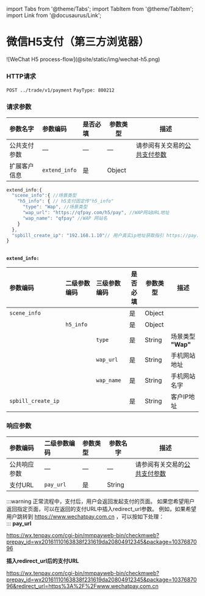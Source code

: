 import Tabs from '@theme/Tabs';
import TabItem from '@theme/TabItem';
import Link from '@docusaurus/Link';

# 微信H5支付（第三方浏览器）

<Link href="/img/wechat-h5.png" target="_blank">![WeChat H5 process-flow](@site/static/img/wechat-h5.png)</Link>

### HTTP请求

`POST ../trade/v1/payment` `PayType: 800212`

### 请求参数

|参数名字 | 参数编码  | 是否必填| 参数类型 | 描述 |
|:----    |:---|:----- |-----   |-----   |
|公共支付参数 |—  |— |—  | 请参阅有关交易的[公共支付参数](../../preparation/paycode#支付API端点) |
|扩展客户信息|`extend_info`|是|Object||

```js
extend_info:{
  "scene_info":{ //场景类型
    "h5_info": { // h5支付固定传"h5_info"
      "type": "Wap", //场景类型
      "wap_url": "https://qfpay.com/h5/pay", //WAP网站URL地址
      "wap_name": "qfpay" //WAP 网站名
    }              
  },
  "spbill_create_ip": "192.168.1.10"// 用户真实ip地址获取指引 https://pay.weixin.qq.com/wiki/doc/api/H5.php?chapter=15_5
}
```

<br/> **`extend_info:`**  <br/>

|参数编码|  二级参数编码 | 三级参数编码 | 是否必填| 参数类型 | 描述 |
|:----    |:---|:----- |-----   |-----  |-----   |
|`scene_info`|||是|Object||
||`h5_info`||是|Object||
|||`type`|是|String|场景类型 **"Wap"**|
|||`wap_url`|是|String|手机网站地址|
|||`wap_name`|是|String|手机网站名字|
|`spbill_create_ip`|||是|String|客户IP地址|

### 响应参数

|参数编码| 二级参数编码| 参数类型| 参数名字|描述|
|:----    |:---|:----- |-----   |----   |
|公共响应参数    |—  |— |—  | 请参阅有关交易的[公共支付参数](../../preparation/paycode#支付API端点) |
|支付URL|`pay_url`|是|String||

:::warning
正常流程中，支付后，用户会返回发起支付的页面。 如果您希望用户返回指定页面，可以在返回的支付URL中插入redirect_url参数。 例如，如果希望用户跳转到 https://www.wechatpay.com.cn ，可以按如下处理： <br/>
:::
**pay_url** <br/>

https://wx.tenpay.com/cgi-bin/mmpayweb-bin/checkmweb?prepay_id=wx20161110163838f231619da20804912345&package=1037687096 <br/>

**插入redirect_url后的支付URL** <br/>

https://wx.tenpay.com/cgi-bin/mmpayweb-bin/checkmweb?prepay_id=wx20161110163838f231619da20804912345&package=1037687096&redirect_url=https%3A%2F%2Fwww.wechatpay.com.cn
